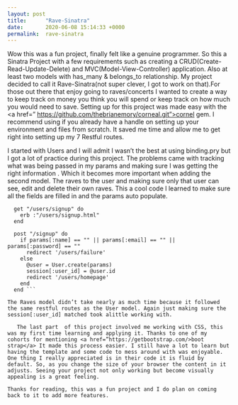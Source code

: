 ```yaml
---
layout: post
title:      "Rave-Sinatra"
date:       2020-06-08 15:14:33 +0000
permalink:  rave-sinatra
---
```



   Wow this was a fun project, finally felt like a genuine programmer. So this a Sinatra Project with a few requirements such as creating a CRUD(Create-Read-Update-Delete) and MVC(Model-View-Controller) application. Also at least two models with has_many & belongs_to relationship. My project decided to call it Rave-Sinatra(not super clever, I got to work on that).For those out there that enjoy going to raves/concerts  I wanted to create a way to keep track on money you think you will spend or keep track on how much you would need to save. Setting up for this project was made easy with the <a href=” https://github.com/thebrianemory/corneal.git”>cornel gem</a>. I recommend using if you already have a handle on setting up your environment and files from scratch. It saved me time and allow me to get right into setting up my 7 Restful routes.
		
		
   I started with Users and I will admit I wasn’t the best at using binding.pry but I got a lot of practice during this project.  The problems came with tracking what was being passed in my params and making sure I was getting the right information . Which it becomes more important when adding the second model. The raves to the user and making sure only that user can see, edit and delete their own raves.  This a cool code I learned to make sure all the fields are filled in and the params auto populate.

```
  get "/users/signup" do
    erb :"/users/signup.html"
  end

  post "/signup" do
    if params[:name] == "" || params[:email] == "" || params[:password] == ""
      redirect '/users/failure'
    else
      @user = User.create(params)
      session[:user_id] = @user.id
      redirect '/users/homepage'
    end 
  end ```

The Raves model didn’t take nearly as much time because it followed the same restful routes as the User model. Again just making sure the session[:user_id] matched took alittle working with.

   The last part  of this project involved me working with CSS, this was my first time learning and applying it. Thanks to one of my cohorts for mentioning <a href=”https://getbootstrap.com/>boot strap</a> It made this process easier. I still have a lot to learn but having the template and some code to mess around with was enjoyable. One thing I really appreciated is in their code it is fluid by default. So, as you change the size of your browser the content in it adjusts. Seeing your project not only working but become visually appealing is a great feeling. 
	 
Thanks for reading, this was a fun project and I do plan on coming back to it to add more features. 

